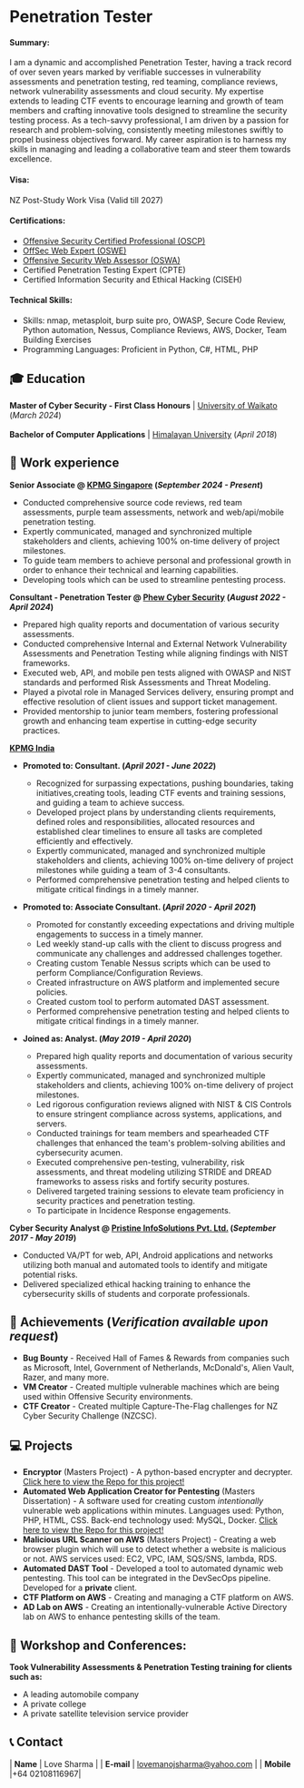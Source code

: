 # Penetration Tester
#### Summary: 
I am a dynamic and accomplished Penetration Tester, having a track record of over seven years marked by verifiable successes in vulnerability assessments and penetration testing, red teaming, compliance reviews, network vulnerability assessments and cloud security. My expertise extends to leading CTF events to encourage learning and growth of team members and crafting innovative tools designed to streamline the security testing process. As a tech-savvy professional, I am driven by a passion for research and problem-solving, consistently meeting milestones swiftly to propel business objectives forward. My career aspiration is to harness my skills in managing and leading a collaborative team and steer them towards excellence.

#### Visa:
NZ Post-Study Work Visa (Valid till 2027)

#### Certifications:
- <a href="https://www.credential.net/cbe818dc-02df-42dd-b869-7ca39f1fb197" target="_blank">Offensive Security Certified Professional (OSCP)</a>
- <a href="https://www.credential.net/113a118e-ee67-466f-b9fc-a353318bfcde" target="_blank">OffSec Web Expert (OSWE)</a>
- <a href="https://www.credential.net/9f93940d-b1b3-4238-b941-9e735c015170" target="_blank">Offensive Security Web Assessor (OSWA)</a>
- Certified Penetration Testing Expert (CPTE)
- Certified Information Security and Ethical Hacking (CISEH)

#### Technical Skills:

- Skills: nmap, metasploit, burp suite pro, OWASP, Secure Code Review, Python automation, Nessus, Compliance Reviews, AWS, Docker, Team Building Exercises
- Programming Languages: Proficient in Python, C#, HTML, PHP
  
## 🎓 Education	  		
**Master of Cyber Security - First Class Honours** | <a href="https://waikato.ac.nz/" target="_blank">University of Waikato</a> (_March 2024_)	 			<br><br>
**Bachelor of Computer Applications** | <a href="https://www.himalayanuniversity.com/" target="_blank">Himalayan University</a> (_April 2018_)
  
## 💼 Work experience 
**Senior Associate @ <a href="https://kpmg.com.sg/" target="_blank">KPMG Singapore</a> (_September 2024 - Present_)**
- Conducted comprehensive source code reviews, red team assessments, purple team assessments, network and web/api/mobile penetration testing.
- Expertly communicated, managed and synchronized multiple stakeholders and clients, achieving 100% on-time delivery of project milestones.
- To guide team members to achieve personal and professional growth in order to enhance their technical and learning capabilities.
- Developing tools which can be used to streamline pentesting process. 

**Consultant - Penetration Tester @ <a href="https://phew.co.nz/" target="_blank">Phew Cyber Security</a> (_August 2022 - April 2024_)**
- Prepared high quality reports and documentation of various security assessments.
- Conducted comprehensive Internal and External Network Vulnerability Assessments and Penetration Testing while aligning findings with NIST frameworks.
- Executed web, API, and mobile pen tests aligned with OWASP and NIST standards and performed Risk Assessments and Threat Modeling.
- Played a pivotal role in Managed Services delivery, ensuring prompt and effective resolution of client issues and support ticket management.
- Provided mentorship to junior team members, fostering professional growth and enhancing team expertise in cutting-edge security practices.
  
**<a href="https://kpmg.com/in/en/home/services/advisory/cyber-security.html" target="_blank">KPMG India</a>**
- **Promoted to: Consultant. (_April 2021 - June 2022_)**
   - Recognized for surpassing expectations, pushing boundaries, taking initiatives,creating tools, leading CTF events and training sessions, and guiding a team to achieve success.
   - Developed project plans by understanding clients requirements, defined roles and responsibilities, allocated resources and established clear timelines to ensure all tasks are completed efficiently and effectively.
   - Expertly communicated, managed and synchronized multiple stakeholders and clients, achieving 100% on-time delivery of project milestones while guiding a team of 3-4 consultants.
   - Performed comprehensive penetration testing and helped clients to mitigate critical findings in a timely manner.

- **Promoted to: Associate Consultant. (_April 2020 - April 2021_)**
   - Promoted for constantly exceeding expectations and driving multiple engagements to success in a timely manner.
   - Led weekly stand-up calls with the client to discuss progress and communicate any challenges and addressed challenges together.
   - Creating custom Tenable Nessus scripts which can be used to perform Compliance/Configuration Reviews.
   - Created infrastructure on AWS platform and implemented secure policies.
   - Created custom tool to perform automated DAST assessment.
   - Performed comprehensive penetration testing and helped clients to mitigate critical findings in a timely manner.

- **Joined as: Analyst. (_May 2019  - April 2020_)**
   - Prepared high quality reports and documentation of various security assessments.
   - Expertly communicated, managed and synchronized multiple stakeholders and clients, achieving 100% on-time delivery of project milestones.
   - Led rigorous configuration reviews aligned with NIST & CIS Controls to ensure stringent compliance across systems, applications, and servers.
   - Conducted trainings for team members and spearheaded CTF challenges that enhanced the team's problem-solving abilities and cybersecurity acumen.
   - Executed comprehensive pen-testing, vulnerability, risk assessments, and threat modeling utilizing STRIDE and DREAD frameworks to assess risks and fortify security postures.
   - Delivered targeted training sessions to elevate team proficiency in security practices and penetration testing.
   - To participate in Incidence Response engagements.
  
**Cyber Security Analyst @ <a href="https://pristineinfo.com/" target="_blank">Pristine InfoSolutions Pvt. Ltd.</a> (_September 2017 - May 2019_)**
- Conducted VA/PT for web, API, Android applications and networks utilizing both manual and automated tools to identify and mitigate potential risks.
- Delivered specialized ethical hacking training to enhance the cybersecurity skills of students and corporate professionals.

## 🔬 Achievements (_Verification available upon request_)
- **Bug Bounty** - Received Hall of Fames & Rewards from companies such as Microsoft, Intel, Government of Netherlands, McDonald's, Alien Vault, Razer, and many more.
- **VM Creator** - Created multiple vulnerable machines which are being used within Offensive Security environments.
- **CTF Creator** - Created multiple Capture-The-Flag challenges for NZ Cyber Security Challenge (NZCSC).
                 

## 💻 Projects
- **Encryptor** (Masters Project) - A python-based encrypter and decrypter. <a href="https://github.com/lovethewor1d/encrypter" target="_blank">Click here to view the Repo for this project!</a>
- **Automated Web Application Creator for Pentesting** (Masters Dissertation) - A software used for creating custom _intentionally_ vulnerable web applications within minutes. Languages used: Python, PHP, HTML, CSS. Back-end technology used: MySQL, Docker. <a href="https://github.com/lovethewor1d/Automated-Web-App-Creator" target="_blank">Click here to view the Repo for this project!</a>
- **Malicious URL Scanner on AWS** (Masters Project) - Creating a web browser plugin which will use to detect whether a website is malicious or not. AWS services used: EC2, VPC, IAM, SQS/SNS, lambda, RDS.
- **Automated DAST Tool** - Developed a tool to automated dynamic web pentesting. This tool can be integrated in the DevSecOps pipeline. Developed for a **private** client.
- **CTF Platform on AWS** - Creating and managing a CTF platform on AWS.
- **AD Lab on AWS** - Creating an intentionally-vulnerable Active Directory lab on AWS to enhance pentesting skills of the team.
  
## 🎤 Workshop and Conferences:
**Took Vulnerability Assessments & Penetration Testing training for clients such as:**
- A leading automobile company
- A private college
- A private satellite television service provider

## 📞 Contact

| **Name**   | Love Sharma | 
| **E-mail**   | <a href="mailto:lovemanojsharma@yahoo.com">lovemanojsharma@yahoo.com</a> | 
| **Mobile**   |+64 02108116967|
